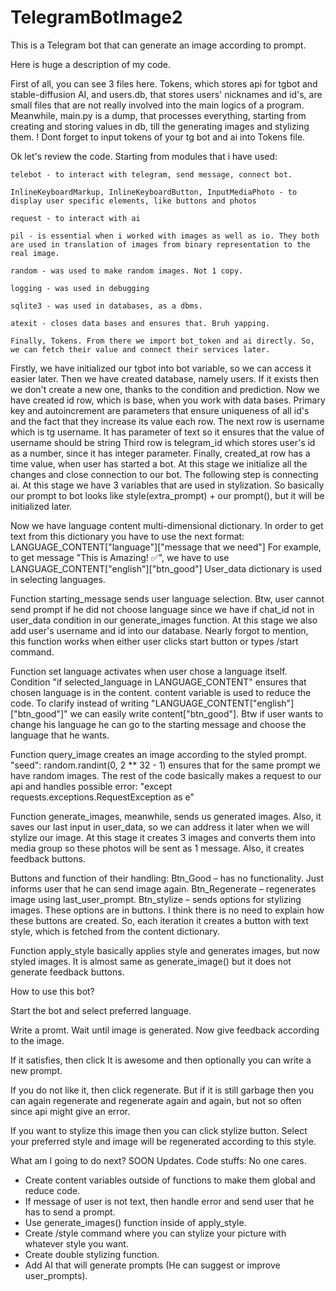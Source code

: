 # TelegramBotImage2
This is a Telegram bot that can generate an image according to prompt.

Here is huge a description of my code. 

First of all, you can see 3 files here. 
Tokens, which stores api for tgbot and stable-diffusion AI, and users.db, that stores users' nicknames and id's, are small files that are not really involved into the main logics of a program. Meanwhile, main.py is a dump, that processes everything, starting from creating and storing values in db, till the generating images and stylizing them. 
! Dont forget to input tokens of your tg bot and ai into Tokens file. 

Ok let's review the code. 
Starting from modules that i have used:

    telebot - to interact with telegram, send message, connect bot.
    
    InlineKeyboardMarkup, InlineKeyboardButton, InputMediaPhoto - to display user specific elements, like buttons and photos
    
    request - to interact with ai
    
    pil - is essential when i worked with images as well as io. They both are used in translation of images from binary representation to the real image.
    
    random - was used to make random images. Not 1 copy.
    
    logging - was used in debugging
    
    sqlite3 - was used in databases, as a dbms.
    
    atexit - closes data bases and ensures that. Bruh yapping.

    Finally, Tokens. From there we import bot_token and ai directly. So, we can fetch their value and connect their services later. 

Firstly, we have initialized our tgbot into bot variable, so we can access it easier later. 
Then we have created database, namely users. If it exists then we don't create a new one, thanks to the condition and prediction.
Now we have created id row, which is base, when you work with data bases. Primary key and autoincrement are parameters that ensure uniqueness of all id's and the fact that they increase its value each row. 
The next row is username which is tg username. It has parameter of text so it ensures that the value of username should be string
Third row is telegram_id which stores user's id as a number, since it has integer parameter.
Finally, created_at row has a time value, when user has started a bot. 
At this stage we initialize all the changes and close connection to our bot.
The following step is connecting ai. At this stage we have 3 variables that are used in stylization. So basically our prompt to bot looks like style(extra_prompt) + our prompt(), but it will be initialized later. 

Now we have language content multi-dimensional dictionary. In order to get text from this dictionary you have to use the next format: LANGUAGE_CONTENT["language"]["message that we need"]
For example, to get message "This is Amazing! ✅", we have to use LANGUAGE_CONTENT["english"]["btn_good"]
User_data dictionary is used in selecting languages.

Function starting_message sends user language selection. Btw, user cannot send prompt if he did not choose language since we have if chat_id not in user_data condition in our generate_images function. At this stage we also add user's username and id into our database. Nearly forgot to mention, this function works when either user clicks start button or types /start command.

Function set language activates when user chose a language itself. Condition "if selected_language in LANGUAGE_CONTENT" ensures that chosen language is in the content. content variable is used to reduce the code. To clarify instead of writing "LANGUAGE_CONTENT["english"]["btn_good"]" 
we can easily write content["btn_good"]. Btw if user wants to change his language he can go to the starting message and choose the language that he wants.

Function query_image creates an image according to the styled prompt. "seed": random.randint(0, 2 ** 32 - 1) ensures that for the same prompt we have random images.
The rest of the code basically makes a request to our api and handles possible error: "except requests.exceptions.RequestException as e"

Function generate_images, meanwhile, sends us generated images. Also, it saves our last input in user_data, so we can address it later when we will stylize our image. At this stage it creates 3 images and converts them into media group so these photos will be sent as 1 message. Also, it creates feedback buttons. 

Buttons and function of their handling:
Btn_Good – has no functionality. Just informs user that he can send image again.
Btn_Regenerate – regenerates image using last_user_prompt.
Btn_stylize – sends options for stylizing images. These options are in buttons. I think there is no need to explain how these buttons are created. So, each iteration it creates a button with text style, which is fetched from the content dictionary.

Function apply_style basically applies style and generates images, but now styled images. It is almost same as generate_image() but it does not generate feedback buttons.

How to use this bot?

Start the bot and select preferred language.

Write a promt. Wait until image is generated. Now give feedback according to the image.

If it satisfies, then click It is awesome and then optionally you can write a new prompt. 

If you do not like it, then click regenerate. But if it is still garbage then you can again regenerate and regenerate again and again, but not so often since api might give an error.

If you want to stylize this image then you can click stylize button. Select your preferred style and image will be regenerated according to this style. 

What am I going to do next? SOON Updates.
Code stuffs: No one cares.
-	Create content variables outside of functions to make them global and reduce code.
-	If message of user is not text, then handle error and send user that he has to send a prompt.
-	Use generate_images() function inside of apply_style. 
-	Create /style command where you can stylize your picture with whatever style you want.
-	Create double stylizing function.
-	Add AI that will generate prompts (He can suggest or improve user_prompts).


